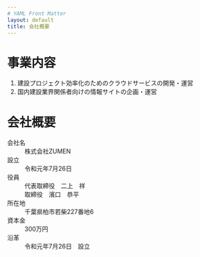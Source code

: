 ```yaml
---
# YAML Front Matter
layout: default
title: 会社概要
---
```


<div class="company">
  <h1><i class="fas fa-building"></i> 事業内容</h1>
  <ol>
    <li>建設プロジェクト効率化のためのクラウドサービスの開発・運営</li>
    <li>国内建設業界関係者向けの情報サイトの企画・運営</li>
  </ol>
  <h1><i class="fas fa-building"></i> 会社概要</h1>
  <dl class="row">
    <dt class="col-sm-4">会社名</dt>
    <dd class="col-sm-8">株式会社ZUMEN</dd>
    <dt class="col-sm-4">設立</dt>
    <dd class="col-sm-8">令和元年7月26日</dd>
    <dt class="col-sm-4">役員</dt>
    <dd class="col-sm-8">
      代表取締役　二上　祥<br>
      取締役　濱口　恭平
    </dd>
    <dt class="col-sm-4">所在地</dt>
    <dd class="col-sm-8">千葉県柏市若柴227番地6</dd>
    <dt class="col-sm-4">資本金</dt>
    <dd class="col-sm-8">300万円</dd>
    <dt class="col-sm-4">沿革</dt>
    <dd class="col-sm-8">
      令和元年7月26日　設立<br>
    </dd>
  </dl>
</div>
